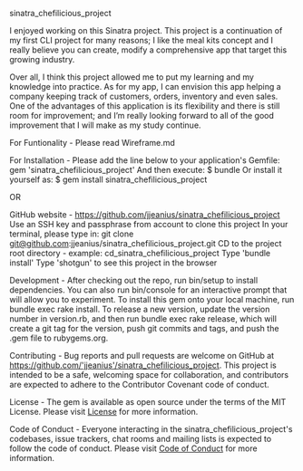 sinatra_chefilicious_project

I enjoyed working on this Sinatra project.   This project is a continuation of my first CLI project for many reasons; I like the meal kits concept and I really believe you can create, modify a comprehensive app that target this growing industry.

Over all, I think this project allowed me to put my learning and my knowledge into practice.  As for my app, I can envision this app helping a company keeping track of customers, orders, inventory and even sales.  One of the advantages of this application is its flexibility and there is still room for improvement; and I’m really looking forward to all of the good improvement that I will make as my study continue.

For Funtionality -
Please read Wireframe.md

For Installation -
Please add the line below to your application's Gemfile:
gem 'sinatra_chefilicious_project'
And then execute:
$ bundle
Or install it yourself as:
$ gem install sinatra_chefilicious_project

OR

GitHub website - https://github.com/jjeanius/sinatra_chefilicious_project
Use an SSH key and passphrase from account to clone this project
In your terminal, please type in:  git clone git@github.com:jjeanius/sinatra_chefilicious_project.git  <ENTER>
CD to the project root directory - example:  cd_sinatra_chefilicious_project  <ENTER>
Type 'bundle install'
Type 'shotgun' to see this project in the browser

Development -
After checking out the repo, run bin/setup to install dependencies. You can also run bin/console for an interactive prompt that will allow you to experiment.
To install this gem onto your local machine, run bundle exec rake install. To release a new version, update the version number in version.rb, and then run bundle exec rake release, which will create a git tag for the version, push git commits and tags, and push the .gem file to rubygems.org.

Contributing -
Bug reports and pull requests are welcome on GitHub at https://github.com/'jjeanius'/sinatra_chefilicious_project. This project is intended to be a safe, welcoming space for collaboration, and contributors are expected to adhere to the Contributor Covenant code of conduct.

License -
The gem is available as open source under the terms of the MIT License.  Please visit
<a href="license.md">License</a> for more information.

Code of Conduct -
Everyone interacting in the sinatra_chefilicious_project's codebases, issue trackers, chat rooms and mailing lists is expected to follow the code of conduct.  Please visit <a href="code_of_conduct.md">Code of Conduct</a> for more information.
